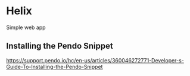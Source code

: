 # Helix
Simple web app

## Installing the Pendo Snippet
https://support.pendo.io/hc/en-us/articles/360046272771-Developer-s-Guide-To-Installing-the-Pendo-Snippet
